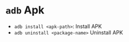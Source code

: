 # `adb` Apk

- `adb install <apk-path>`: Install APK
- `adb uninstall <package-name>` Uninstall APK
